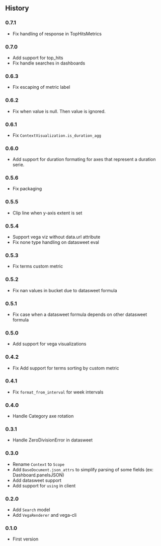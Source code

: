## History

### 0.7.1

- Fix handling of response in TopHitsMetrics

### 0.7.0

- Add support for top_hits
- Fix handle searches in dashboards

### 0.6.3

- Fix escaping of metric label

### 0.6.2

- Fix when value is null. Then value is ignored.

### 0.6.1

- Fix `ContextVisualization.is_duration_agg`

### 0.6.0

- Add support for duration formating for axes that represent a duration serie.

### 0.5.6

- Fix packaging

### 0.5.5

- Clip line when y-axis extent is set

### 0.5.4

- Support vega viz without data.url attribute
- Fix none type handling on datasweet eval

### 0.5.3

- Fix terms custom metric

### 0.5.2

- Fix nan values in bucket due to datasweet formula

### 0.5.1

- Fix case when a datasweet formula depends on other datasweet formula

### 0.5.0

- Add support for vega visualizations

### 0.4.2

- Fix Add support for terms sorting by custom metric

### 0.4.1

- Fix `format_from_interval` for week intervals

### 0.4.0

- Handle Category axe rotation

### 0.3.1

- Handle ZeroDivisionError in datasweet

### 0.3.0

- Rename `Context` to `Scope`
- Add `BaseDocument.json_attrs` to simplify parsing of some fields (ex: Dashboard.panelsJSON)
- Add datasweet support
- Add support for `using` in client

### 0.2.0

- Add `Search` model
- Add `VegaRenderer` and vega-cli

### 0.1.0

- First version
